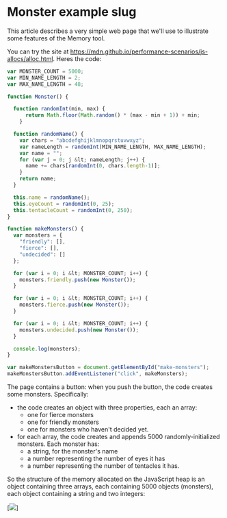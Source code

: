 # Monster example slug

This article describes a very simple web page that we'll use to
illustrate some features of the Memory tool.

You can try the site at
<https://mdn.github.io/performance-scenarios/js-allocs/alloc.html>.
Heres the code:

```js
var MONSTER_COUNT = 5000;
var MIN_NAME_LENGTH = 2;
var MAX_NAME_LENGTH = 48;

function Monster() {

  function randomInt(min, max) {
      return Math.floor(Math.random() * (max - min + 1)) + min;
    }

  function randomName() {
    var chars = "abcdefghijklmnopqrstuvwxyz";
    var nameLength = randomInt(MIN_NAME_LENGTH, MAX_NAME_LENGTH);
    var name = "";
    for (var j = 0; j &lt; nameLength; j++) {
      name += chars[randomInt(0, chars.length-1)];
    }
    return name;
  }

  this.name = randomName();
  this.eyeCount = randomInt(0, 25);
  this.tentacleCount = randomInt(0, 250);
}

function makeMonsters() {
  var monsters = {
    "friendly": [],
    "fierce": [],
    "undecided": []
  };

  for (var i = 0; i &lt; MONSTER_COUNT; i++) {
    monsters.friendly.push(new Monster());
  }

  for (var i = 0; i &lt; MONSTER_COUNT; i++) {
    monsters.fierce.push(new Monster());
  }

  for (var i = 0; i &lt; MONSTER_COUNT; i++) {
    monsters.undecided.push(new Monster());
  }

  console.log(monsters);
}

var makeMonstersButton = document.getElementById("make-monsters");
makeMonstersButton.addEventListener("click", makeMonsters);
```

The page contains a button: when you push the button, the code creates
some monsters. Specifically:

-   the code creates an object with three properties, each an array:
    -   one for fierce monsters
    -   one for friendly monsters
    -   one for monsters who haven't decided yet.
-   for each array, the code creates and appends 5000
    randomly-initialized monsters. Each monster has:
    -   a string, for the monster's name
    -   a number representing the number of eyes it has
    -   a number representing the number of tentacles it has.

So the structure of the memory allocated on the JavaScript heap is an
object containing three arrays, each containing 5000 objects (monsters),
each object containing a string and two integers:

[![](../img/monsters.svg)]
